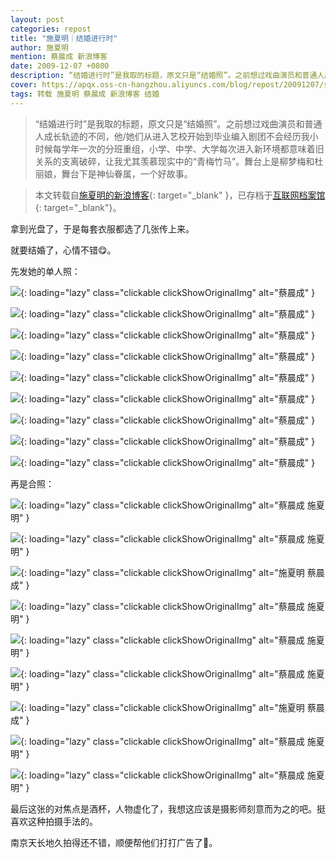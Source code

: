 ```yaml
---
layout: post
categories: repost
title: "施夏明｜结婚进行时"
author: 施夏明
mention: 蔡晨成 新浪博客
date: 2009-12-07 +0800
description: “结婚进行时”是我取的标题，原文只是“结婚照”。之前想过戏曲演员和普通人成长轨迹的不同，他/她们从进入艺校开始到毕业编入剧团不会经历我小时候每学年一次的分班重组，小学、中学、大学每次进入新环境都意味着旧关系的支离破碎，让我尤其羡慕现实中的“青梅竹马”。舞台上是柳梦梅和杜丽娘，舞台下是神仙眷属，一个好故事。
cover: https://apqx.oss-cn-hangzhou.aliyuncs.com/blog/repost/20091207/shixiaming&caichencheng_03_index.jpg
tags: 转载 施夏明 蔡晨成 新浪博客 结婚
---
```


> “结婚进行时”是我取的标题，原文只是“结婚照”。之前想过戏曲演员和普通人成长轨迹的不同，他/她们从进入艺校开始到毕业编入剧团不会经历我小时候每学年一次的分班重组，小学、中学、大学每次进入新环境都意味着旧关系的支离破碎，让我尤其羡慕现实中的“青梅竹马”。舞台上是柳梦梅和杜丽娘，舞台下是神仙眷属，一个好故事。

> 本文转载自[施夏明的新浪博客](https://blog.sina.com.cn/s/blog_53383dc30100fpda.html){: target="_blank" }，已存档于[互联网档案馆](https://web.archive.org/web/20140806024834/https://blog.sina.com.cn/s/blog_53383dc30100fpda.html){: target="_blank"}。

拿到光盘了，于是每套衣服都选了几张传上来。

就要结婚了，心情不错😋。
 
先发她的单人照：

![](https://apqx.oss-cn-hangzhou.aliyuncs.com/blog/repost/20091207/caichencheng_01.jpg){: loading="lazy" class="clickable clickShowOriginalImg" alt="蔡晨成" }

![](https://apqx.oss-cn-hangzhou.aliyuncs.com/blog/repost/20091207/caichencheng_02.jpg){: loading="lazy" class="clickable clickShowOriginalImg" alt="蔡晨成" }

![](https://apqx.oss-cn-hangzhou.aliyuncs.com/blog/repost/20091207/caichencheng_03.jpg){: loading="lazy" class="clickable clickShowOriginalImg" alt="蔡晨成" }

![](https://apqx.oss-cn-hangzhou.aliyuncs.com/blog/repost/20091207/caichencheng_04.jpg){: loading="lazy" class="clickable clickShowOriginalImg" alt="蔡晨成" }

![](https://apqx.oss-cn-hangzhou.aliyuncs.com/blog/repost/20091207/caichencheng_05.jpg){: loading="lazy" class="clickable clickShowOriginalImg" alt="蔡晨成" }

![](https://apqx.oss-cn-hangzhou.aliyuncs.com/blog/repost/20091207/caichencheng_06.jpg){: loading="lazy" class="clickable clickShowOriginalImg" alt="蔡晨成" }

![](https://apqx.oss-cn-hangzhou.aliyuncs.com/blog/repost/20091207/caichencheng_07.jpg){: loading="lazy" class="clickable clickShowOriginalImg" alt="蔡晨成" }

![](https://apqx.oss-cn-hangzhou.aliyuncs.com/blog/repost/20091207/caichencheng_08.jpg){: loading="lazy" class="clickable clickShowOriginalImg" alt="蔡晨成" }

![](https://apqx.oss-cn-hangzhou.aliyuncs.com/blog/repost/20091207/caichencheng_09.jpg){: loading="lazy" class="clickable clickShowOriginalImg" alt="蔡晨成" }

再是合照：

![](https://apqx.oss-cn-hangzhou.aliyuncs.com/blog/repost/20091207/shixiaming&caichencheng_01.jpg){: loading="lazy" class="clickable clickShowOriginalImg" alt="蔡晨成 施夏明" }

<!-- ![](https://apqx.oss-cn-hangzhou.aliyuncs.com/blog/repost/20091207/shixiaming&caichencheng_02.jpg){: loading="lazy" class="clickable clickShowOriginalImg" alt="蔡晨成 施夏明" } -->

![](https://apqx.oss-cn-hangzhou.aliyuncs.com/blog/repost/20091207/shixiaming&caichencheng_03.jpg){: loading="lazy" class="clickable clickShowOriginalImg" alt="蔡晨成 施夏明" }

![](https://apqx.oss-cn-hangzhou.aliyuncs.com/blog/repost/20091207/shixiaming&caichencheng_04.jpg){: loading="lazy" class="clickable clickShowOriginalImg" alt="施夏明 蔡晨成" }

![](https://apqx.oss-cn-hangzhou.aliyuncs.com/blog/repost/20091207/shixiaming&caichencheng_05.jpg){: loading="lazy" class="clickable clickShowOriginalImg" alt="蔡晨成 施夏明" }

![](https://apqx.oss-cn-hangzhou.aliyuncs.com/blog/repost/20091207/shixiaming&caichencheng_06.jpg){: loading="lazy" class="clickable clickShowOriginalImg" alt="蔡晨成 施夏明" }

![](https://apqx.oss-cn-hangzhou.aliyuncs.com/blog/repost/20091207/shixiaming&caichencheng_07.jpg){: loading="lazy" class="clickable clickShowOriginalImg" alt="蔡晨成 施夏明" }

![](https://apqx.oss-cn-hangzhou.aliyuncs.com/blog/repost/20091207/shixiaming&caichencheng_08.jpg){: loading="lazy" class="clickable clickShowOriginalImg" alt="施夏明 蔡晨成" }

![](https://apqx.oss-cn-hangzhou.aliyuncs.com/blog/repost/20091207/shixiaming&caichencheng_09.jpg){: loading="lazy" class="clickable clickShowOriginalImg" alt="蔡晨成 施夏明" }

![](https://apqx.oss-cn-hangzhou.aliyuncs.com/blog/repost/20091207/shixiaming&caichencheng_10.jpg){: loading="lazy" class="clickable clickShowOriginalImg" alt="蔡晨成 施夏明" }

最后这张的对焦点是酒杯，人物虚化了，我想这应该是摄影师刻意而为之的吧。挺喜欢这种拍摄手法的。

南京天长地久拍得还不错，顺便帮他们打打广告了🤭。

